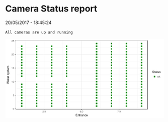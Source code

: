 Camera Status report
================
20/05/2017 - 18:45:24

    All cameras are up and running

![](camreport_files/figure-markdown_github/unnamed-chunk-2-1.png)
